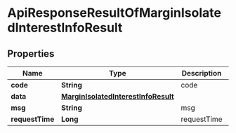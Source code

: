

# ApiResponseResultOfMarginIsolatedInterestInfoResult


## Properties

| Name | Type | Description | Notes |
|------------ | ------------- | ------------- | -------------|
|**code** | **String** | code |  [optional] |
|**data** | [**MarginIsolatedInterestInfoResult**](MarginIsolatedInterestInfoResult.md) |  |  [optional] |
|**msg** | **String** | msg |  [optional] |
|**requestTime** | **Long** | requestTime |  [optional] |



